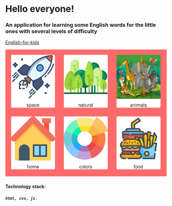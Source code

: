 # Hello everyone!

### An application for learning some English words for the little ones with several levels of difficulty

[English-for-kids](https://conservativ007.github.io/english-for-kids/)

![English-for-kids](assets\images\logo_markdown\english-for-kids.png)

#### Technology stack:
##### `html, css, js.`
